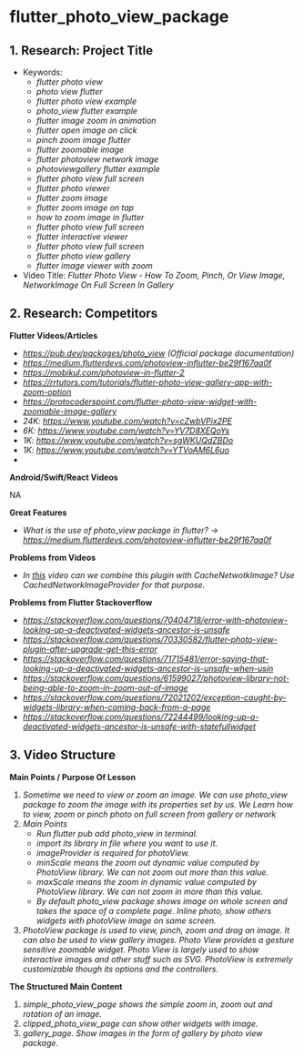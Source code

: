 # flutter_photo_view_package

## 1. Research: Project Title

- Keywords:
    - _flutter photo view_
    - _photo view flutter_
    - _flutter photo view example_
    - _photo_view flutter example_
    - _flutter image zoom in animation_
    - _flutter open image on click_
    - _pinch zoom image flutter_
    - _flutter zoomable image_
    - _flutter photoview network image_
    - _photoviewgallery flutter example_
    - _flutter photo view full screen_
    - _flutter photo viewer_
    - _flutter zoom image_
    - _flutter zoom image on tap_
    - _how to zoom image in flutter_
    - _flutter photo view full screen_
    - _flutter interactive viewer_
    - _flutter photo view full screen_
    - _flutter photo view gallery_
    - _flutter image viewer with zoom_
- Video Title: _Flutter Photo View - How To Zoom, Pinch, Or View Image, NetworkImage On Full Screen In Gallery_


## 2. Research: Competitors

**Flutter Videos/Articles**

- _https://pub.dev/packages/photo_view (Official package documentation)_
- _https://medium.flutterdevs.com/photoview-influtter-be29f167aa0f_
- _https://mobikul.com/photoview-in-flutter-2_
- _https://rrtutors.com/tutorials/flutter-photo-view-gallery-app-with-zoom-option_
- _https://protocoderspoint.com/flutter-photo-view-widget-with-zoomable-image-gallery_
- _24K: https://www.youtube.com/watch?v=cZwbVPix2PE_
- _6K: https://www.youtube.com/watch?v=YV7D8XEQoYs_
- _1K: https://www.youtube.com/watch?v=sgWKUQdZBDo_
- _1K: https://www.youtube.com/watch?v=YTVoAM6L6uo_
- 

**Android/Swift/React Videos**

NA

**Great Features**
- _What is the use of photo_view package in flutter? -> https://medium.flutterdevs.com/photoview-influtter-be29f167aa0f_

**Problems from Videos**
- _In [this](https://www.youtube.com/watch?v=YV7D8XEQoYs) video can we combine this plugin with CacheNetwotkImage? Use CachedNetworkImageProvider for that purpose._

**Problems from Flutter Stackoverflow**

- _https://stackoverflow.com/questions/70404718/error-with-photoview-looking-up-a-deactivated-widgets-ancestor-is-unsafe_
- _https://stackoverflow.com/questions/70330582/flutter-photo-view-plugin-after-upgrade-get-this-error_
- _https://stackoverflow.com/questions/71715481/error-saying-that-looking-up-a-deactivated-widgets-ancestor-is-unsafe-when-usin_
- _https://stackoverflow.com/questions/61599027/photoview-library-not-being-able-to-zoom-in-zoom-out-of-image_
- _https://stackoverflow.com/questions/72021202/exception-caught-by-widgets-library-when-coming-back-from-a-page_
- _https://stackoverflow.com/questions/72244499/looking-up-a-deactivated-widgets-ancestor-is-unsafe-with-statefullwidget_

## 3. Video Structure

**Main Points / Purpose Of Lesson**

1. _Sometime we need to view or zoom an image. We can use photo_view package to zoom the image with its properties set by us. We Learn how to view, zoom or pinch photo on full screen from gallery or network_
2. _Main Points_
    - _Run flutter pub add photo_view in terminal._
    - _import its library in file where you want to use it._
    - _imageProvider is required for photoView._
    - _minScale means the zoom out dynamic value computed by PhotoView library. We can not zoom out more than this value._
    - _maxScale means the zoom in dynamic value computed by PhotoView library. We can not zoom in more than this value._
    - _By default photo_view package shows image on whole screen and takes the space of a complete page. Inline photo, show others widgets with photoView image on same screen._
3. _PhotoView package is used to view, pinch, zoom and drag an image. It can also be used to view gallery images. Photo View provides a gesture sensitive zoomable widget. Photo View is largely used to show interactive images and other stuff such as SVG. PhotoView is extremely customizable though its options and the controllers._

**The Structured Main Content**
1. _simple_photo_view_page shows the simple zoom in, zoom out and rotation of an image._
2. _clipped_photo_view_page can show other widgets with image._
3. _gallery_page. Show images in the form of gallery by photo view package._
